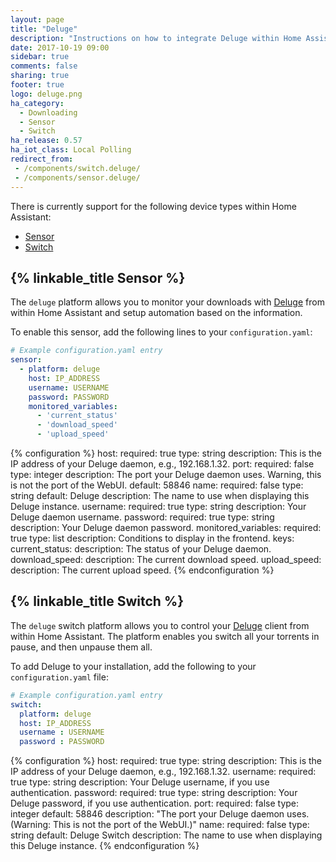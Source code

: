 ```yaml
---
layout: page
title: "Deluge"
description: "Instructions on how to integrate Deluge within Home Assistant."
date: 2017-10-19 09:00
sidebar: true
comments: false
sharing: true
footer: true
logo: deluge.png
ha_category:
  - Downloading
  - Sensor
  - Switch
ha_release: 0.57
ha_iot_class: Local Polling
redirect_from:
 - /components/switch.deluge/
 - /components/sensor.deluge/
---
```


There is currently support for the following device types within Home Assistant:

- [Sensor](#sensor)
- [Switch](#switch)

## {% linkable_title Sensor %}

The `deluge` platform allows you to monitor your downloads with [Deluge](http://deluge-torrent.org/) from within Home Assistant and setup automation based on the information.

To enable this sensor, add the following lines to your `configuration.yaml`:

```yaml
# Example configuration.yaml entry
sensor:
  - platform: deluge
    host: IP_ADDRESS
    username: USERNAME
    password: PASSWORD
    monitored_variables:
      - 'current_status'
      - 'download_speed'
      - 'upload_speed'
```

{% configuration %}
host:
  required: true
  type: string
  description: This is the IP address of your Deluge daemon, e.g., 192.168.1.32.
port:
  required: false
  type: integer
  description: The port your Deluge daemon uses. Warning, this is not the port of the WebUI.
  default: 58846
name:
  required: false
  type: string
  default: Deluge
  description: The name to use when displaying this Deluge instance.
username:
  required: true
  type: string
  description: Your Deluge daemon username.
password:
  required: true
  type: string
  description: Your Deluge daemon password.
monitored_variables:
  required: true
  type: list
  description: Conditions to display in the frontend.
  keys:
    current_status:
      description: The status of your Deluge daemon.
    download_speed:
      description: The current download speed.
    upload_speed:
      description: The current upload speed.
  {% endconfiguration %}

## {% linkable_title Switch %}

The `deluge` switch platform allows you to control your [Deluge](http://deluge-torrent.org/) client from within Home Assistant. The platform enables you switch all your torrents in pause, and then unpause them all.

To add Deluge to your installation, add the following to your `configuration.yaml` file:

```yaml
# Example configuration.yaml entry
switch:
  platform: deluge
  host: IP_ADDRESS
  username : USERNAME
  password : PASSWORD
```

{% configuration %}
host:
  required: true
  type: string
  description: This is the IP address of your Deluge daemon, e.g., 192.168.1.32.
username:
  required: true
  type: string
  description: Your Deluge username, if you use authentication.
password:
  required: true
  type: string
  description: Your Deluge password, if you use authentication.
port:
  required: false
  type: integer
  default: 58846
  description: "The port your Deluge daemon uses. (Warning: This is not the port of the WebUI.)"
name:
  required: false
  type: string
  default: Deluge Switch
  description: The name to use when displaying this Deluge instance.
{% endconfiguration %}

